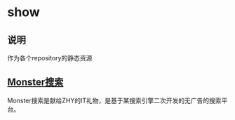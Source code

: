 # show
## 说明

作为各个repository的静态资源

## [Monster搜索](https://github.com/tengfei-xy/monster)

Monster搜索是献给ZHY的IT礼物，是基于某搜索引擎二次开发的无广告的搜索平台。

